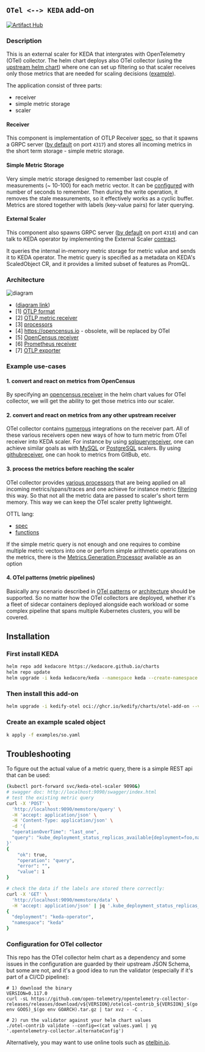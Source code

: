 ## `OTel <--> KEDA` add-on

[![Artifact Hub](https://img.shields.io/endpoint?url=https://artifacthub.io/badge/repository/otel-add-on)](https://artifacthub.io/packages/search?repo=otel-add-on)

### Description

This is an external scaler for KEDA that intergrates with OpenTelemetry (OTel) collector. The helm chart deploys also OTel
collector (using the [upstream helm chart](https://github.com/open-telemetry/opentelemetry-helm-charts)) where one can set up
filtering so that scaler receives only those metrics that are needed for scaling decisions 
([example](https://github.com/kedify/otel-add-on/blob/v0.0.0-1/helmchart/otel-add-on/values.yaml#L133-L147)).

The application consist of three parts:
- receiver
- simple metric storage
- scaler

#### Receiver

This component is implementation of OTLP Receiver [spec](https://github.com/open-telemetry/opentelemetry-collector-contrib/tree/main/receiver/opencensusreceiver),
so that it spawns a GRPC server ([by default](https://github.com/kedify/otel-add-on/blob/v0.0.0-1/helmchart/otel-add-on/values.yaml#L60) on port `4317`)
and stores all incoming metrics in the short term storage - simple metric storage.

#### Simple Metric Storage

Very simple metric storage designed to remember last couple of measurements (~ 10-100) for each metric vector. It can be 
[configured](https://github.com/kedify/otel-add-on/blob/v0.0.0-1/helmchart/otel-add-on/values.yaml#L11-L12)
with number of seconds to remember. Then during the write operation, it removes the stale measurements, so it effectively works as a
cyclic buffer. Metrics are stored together with labels (key-value pairs) for later querying.

#### External Scaler

This component also spawns GRPC server ([by default](https://github.com/kedify/otel-add-on/blob/v0.0.0-1/helmchart/otel-add-on/values.yaml#L61) on port `4318`)
and can talk to KEDA operator by implementing the External Scaler [contract](https://keda.sh/docs/2.15/concepts/external-scalers/).

It queries the internal in-memory metric storage for metric value and sends it to KEDA operator. The metric query is specified as a metadata on KEDA's
ScaledObject CR, and it provides a limited subset of features as PromQL.

### Architecture
![diagram](./diagram.png "Diagram")
- ([diagram link](https://excalidraw.com/#json=P5ptHj7eQHF3qpCyDDehT,gVJvYLtm0qVR2sStjUlapA))
- [1] [OTLP format](https://pkg.go.dev/go.opentelemetry.io/otel/exporters/otlp/otlpmetric/otlpmetricgrpc)
- [2] [OTLP metric receiver](https://github.com/open-telemetry/opentelemetry-collector/blob/d17559b6e89a6f97b6800a6538bbf82430d94678/receiver/otlpreceiver/otlp.go#L101)
- [3] [processors](https://github.com/open-telemetry/opentelemetry-collector-contrib/tree/main/processor)
- [4] https://opencensus.io - obsolete, will be replaced by OTel
- [5] [OpenCensus receiver](https://github.com/open-telemetry/opentelemetry-collector-contrib/tree/main/receiver/opencensusreceiver)
- [6] [Prometheus receiver](https://github.com/open-telemetry/opentelemetry-collector-contrib/tree/main/receiver/prometheusreceiver)
- [7] [OTLP exporter](https://github.com/open-telemetry/opentelemetry-collector/blob/main/exporter/otlpexporter/README.md)

### Example use-cases

#### 1. convert and react on metrics from OpenCensus

By specifying an [opencensus receiver](https://github.com/kedify/otel-add-on/blob/v0.0.0-1/helmchart/otel-add-on/values.yaml#L112) in the helm chart values for OTel collector,
we will get the ability to get those metrics into our scaler.

#### 2. convert and react on metrics from any other upstream receiver
OTel collector contains [numerous](https://github.com/open-telemetry/opentelemetry-collector-contrib/tree/main/receiver) integrations on the receiver part.
All of these various receivers open new ways of how to turn metric from OTel receiver into KEDA scaler. For instance by using 
[sqlqueryreceiver](https://github.com/open-telemetry/opentelemetry-collector-contrib/tree/main/receiver/sqlqueryreceiver), one can achieve similar goals as with
[MySQL](https://keda.sh/docs/2.15/scalers/mysql/) or [PostgreSQL](https://keda.sh/docs/2.15/scalers/postgresql/) scalers. 
By using [githubreceiver](https://github.com/open-telemetry/opentelemetry-collector-contrib/tree/main/receiver/githubreceiver), one can hook to
metrics from GitBub, etc.

#### 3. process the metrics before reaching the scaler
OTel collector provides [various processors](https://github.com/open-telemetry/opentelemetry-collector-contrib/tree/main/processor)
that are being applied on all incoming metrics/spans/traces and one achieve for instance metric [filtering](https://github.com/kedify/otel-add-on/blob/v0.0.0-1/helmchart/otel-add-on/values.yaml#L138-L143)
this way. So that not all the metric data are passed to scaler's short term memory. This way we can keep the OTel scaler pretty lightweight.

OTTL lang:
- [spec](https://github.com/open-telemetry/opentelemetry-collector-contrib/blob/main/pkg/ottl/LANGUAGE.md)
- [functions](https://github.com/open-telemetry/opentelemetry-collector-contrib/tree/main/pkg/ottl/ottlfuncs)

If the simple metric query is not enough and one requires to combine multiple metric vectors into one or perform simple
arithmetic operations on the metrics, there is the [Metrics Generation Processor](https://github.com/open-telemetry/opentelemetry-collector-contrib/tree/main/processor/metricsgenerationprocessor)
available as an option

#### 4. OTel patterns (metric pipelines)
Basically any scenario described in [OTel patterns](https://github.com/jpkrohling/opentelemetry-collector-deployment-patterns) or [architecture](https://opentelemetry.io/docs/collector/architecture/)
should be supported. So no matter how the OTel collectors are deployed, whether it's a fleet of sidecar containers deployed alongside each workload or
some complex pipeline that spans multiple Kubernetes clusters, you will be covered.

## Installation

### First install KEDA
```bash
helm repo add kedacore https://kedacore.github.io/charts
helm repo update
helm upgrade -i keda kedacore/keda --namespace keda --create-namespace
```

### Then install this add-on
```bash
helm upgrade -i kedify-otel oci://ghcr.io/kedify/charts/otel-add-on --version=v0.0.10
```

### Create an example scaled object
```bash
k apply -f examples/so.yaml
```

## Troubleshooting

To figure out the actual value of a metric query, there is a simple REST api that can be used:

```bash
(kubectl port-forward svc/keda-otel-scaler 9090&)
# swagger doc: http://localhost:9090/swagger/index.html
# test the existing metric query
curl -X 'POST' \
  'http://localhost:9090/memstore/query' \
  -H 'accept: application/json' \
  -H 'Content-Type: application/json' \
  -d '{
  "operationOverTime": "last_one",
  "query": "kube_deployment_status_replicas_available{deployment=foo,namespace=observability}"
}'
{
    "ok": true,
    "operation": "query",
    "error": "",
    "value": 1
}

# check the data if the labels are stored there correctly:
curl -X 'GET' \
  'http://localhost:9090/memstore/data' \
  -H 'accept: application/json' | jq '.kube_deployment_status_replicas_available[].labels'
{
  "deployment": "keda-operator",
  "namespace": "keda"
}
```

### Configuration for OTel collector

This repo has the OTel collector helm chart as a dependency and some issues in the configuration are guarded
by their upstream JSON Schema, but some are not, and it's a good idea to run the validator (especially if it's part
of a CI/CD pipeline):

```
# 1) download the binary
VERSION=0.117.0
curl -sL https://github.com/open-telemetry/opentelemetry-collector-releases/releases/download/v${VERSION}/otelcol-contrib_${VERSION}_$(go env GOOS)_$(go env GOARCH).tar.gz | tar xvz - -C .

# 2) run the validator against your helm chart values
./otel-contrib validate --config=<(cat values.yaml | yq '.opentelemetry-collector.alternateConfig')
```

Alternatively, you may want to use online tools such as [otelbin.io](https://www.otelbin.io/).
